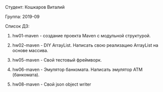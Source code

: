 Студент: Кошкаров Виталий

Группа: 2019-09

Список ДЗ:
1. hw01-maven - создание проекта Maven с модульной структурой.

2. hw02-maven - DIY ArrayList. Написать свою реализацию ArrayList на основе массива.

5. hw05-maven - Свой тестовый фреймворк. 

6. hw06-maven - Эмулятор банкомата. Написать эмулятор АТМ (банкомата).

8. hw08-maven - Свой json object writer
